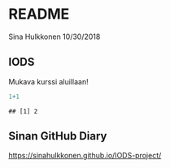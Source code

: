 README
================
Sina Hulkkonen
10/30/2018

IODS
----

Mukava kurssi aluillaan!

``` r
1+1
```

    ## [1] 2

Sinan GitHub Diary
------------------

<https://sinahulkkonen.github.io/IODS-project/>
